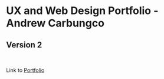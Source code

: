 <html>
  <body>
    <h1>UX and Web Design Portfolio - Andrew Carbungco</h1>
    <h2>Version 2</h2>
    <br>
    <p>Link to <a href="https://drew-design.netlify.app/">Portfolio</a><p>
  </body>
</html>
